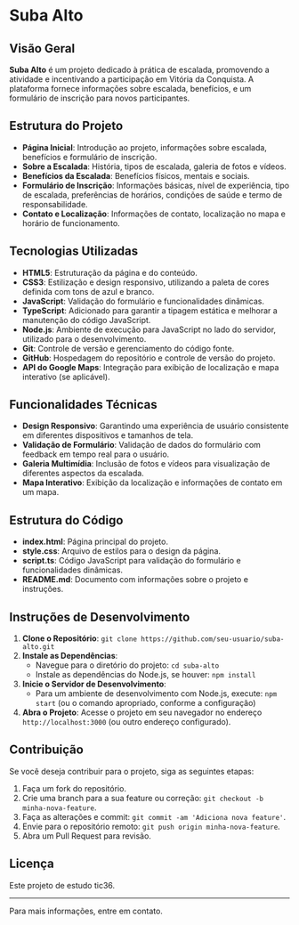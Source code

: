 # Suba Alto

## Visão Geral

**Suba Alto** é um projeto dedicado à prática de escalada, promovendo a atividade e incentivando a participação em Vitória da Conquista. A plataforma fornece informações sobre escalada, benefícios, e um formulário de inscrição para novos participantes.

## Estrutura do Projeto

- **Página Inicial**: Introdução ao projeto, informações sobre escalada, benefícios e formulário de inscrição.
- **Sobre a Escalada**: História, tipos de escalada, galeria de fotos e vídeos.
- **Benefícios da Escalada**: Benefícios físicos, mentais e sociais.
- **Formulário de Inscrição**: Informações básicas, nível de experiência, tipo de escalada, preferências de horários, condições de saúde e termo de responsabilidade.
- **Contato e Localização**: Informações de contato, localização no mapa e horário de funcionamento.

## Tecnologias Utilizadas

- **HTML5**: Estruturação da página e do conteúdo.
- **CSS3**: Estilização e design responsivo, utilizando a paleta de cores definida com tons de azul e branco.
- **JavaScript**: Validação do formulário e funcionalidades dinâmicas.
- **TypeScript**: Adicionado para garantir a tipagem estática e melhorar a manutenção do código JavaScript.
- **Node.js**: Ambiente de execução para JavaScript no lado do servidor, utilizado para o desenvolvimento.
- **Git**: Controle de versão e gerenciamento do código fonte.
- **GitHub**: Hospedagem do repositório e controle de versão do projeto.
- **API do Google Maps**: Integração para exibição de localização e mapa interativo (se aplicável).

## Funcionalidades Técnicas

- **Design Responsivo**: Garantindo uma experiência de usuário consistente em diferentes dispositivos e tamanhos de tela.
- **Validação de Formulário**: Validação de dados do formulário com feedback em tempo real para o usuário.
- **Galeria Multimídia**: Inclusão de fotos e vídeos para visualização de diferentes aspectos da escalada.
- **Mapa Interativo**: Exibição da localização e informações de contato em um mapa.

## Estrutura do Código

- **index.html**: Página principal do projeto.
- **style.css**: Arquivo de estilos para o design da página.
- **script.ts**: Código JavaScript para validação do formulário e funcionalidades dinâmicas.
- **README.md**: Documento com informações sobre o projeto e instruções.

## Instruções de Desenvolvimento

1. **Clone o Repositório**: `git clone https://github.com/seu-usuario/suba-alto.git`
2. **Instale as Dependências**: 
   - Navegue para o diretório do projeto: `cd suba-alto`
   - Instale as dependências do Node.js, se houver: `npm install`
3. **Inicie o Servidor de Desenvolvimento**:
   - Para um ambiente de desenvolvimento com Node.js, execute: `npm start` (ou o comando apropriado, conforme a configuração)
4. **Abra o Projeto**: Acesse o projeto em seu navegador no endereço `http://localhost:3000` (ou outro endereço configurado).

## Contribuição

Se você deseja contribuir para o projeto, siga as seguintes etapas:

1. Faça um fork do repositório.
2. Crie uma branch para a sua feature ou correção: `git checkout -b minha-nova-feature`.
3. Faça as alterações e commit: `git commit -am 'Adiciona nova feature'`.
4. Envie para o repositório remoto: `git push origin minha-nova-feature`.
5. Abra um Pull Request para revisão.

## Licença

Este projeto de estudo tic36.

---

Para mais informações, entre em contato.
